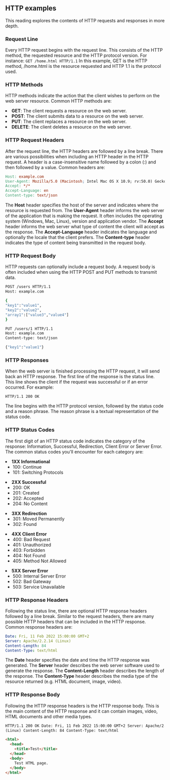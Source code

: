 ## HTTP examples

This reading explores the contents of HTTP requests and responses in more depth.

### Request Line

Every HTTP request begins with the request line. This consists of the HTTP method, the requested resource and the HTTP protocol version. For instance:
<code>GET /home.html HTTP/1.1</code>
In this example, GET is the HTTP method, /home.html is the resource requested and HTTP 1.1 is the protocol used.

### HTTP Methods

HTTP methods indicate the action that the client wishes to perform on the web server resource. Common HTTP methods are:

<li><strong>GET</strong>: The client requests a resource on the web server.
</li><li><strong>POST</strong>: The client submits data to a resource on the web server.
</li><li><strong>PUT</strong>: The client replaces a resource on the web server.
</li><li><strong>DELETE</strong>: The client deletes a resource on the web server.</li>

### HTTP Request Headers

After the request line, the HTTP headers are followed by a line break. There are various possibilities when including an HTTP header in the HTTP request. A header is a case-insensitive name followed by a colon (:) and then followed by a value. Common headers are:

```makefile
Host: example.com
User-Agent: Mozilla/5.0 (Macintosh; Intel Mac OS X 10.9; rv:50.0) Gecko/20100101 Firefox/50.0
Accept: */*
Accept-Language: en
Content-type: text/json
```

The <strong>Host</strong> header specifies the host of the server and indicates where the resource is requested from. The <strong>User-Agent</strong> header informs the web server of the application that is making the request. It often includes the operating system (Windows, Mac, Linux), version and application vendor. The <strong>Accept</strong> header informs the web server what type of content the client will accept as the response. The <strong>Accept-Language</strong> header indicates the language and optionally the locale that the client prefers. The <strong>Content-type</strong> header indicates the type of content being transmitted in the request body.

### HTTP Request Body

HTTP requests can optionally include a request body. A request body is often included when using the HTTP POST and PUT methods to transmit data.

```bash
POST /users HTTP/1.1
Host: example.com

{
"key1":"value1",
"key2":"value2",
"array1":["value3","value4"]
}
```

```bash
PUT /users/1 HTTP/1.1
Host: example.com
Content-type: text/json

{"key1":"value1"}
```

### HTTP Responses

When the web server is finished processing the HTTP request, it will send back an HTTP response. The first line of the response is the status line. This line shows the client if the request was successful or if an error occurred. For example:

<code>HTTP/1.1 200 OK</code>

The line begins with the HTTP protocol version, followed by the status code and a reason phrase. The reason phrase is a textual representation of the status code.

### HTTP Status Codes

The first digit of an HTTP status code indicates the category of the response: Information, Successful, Redirection, Client Error or Server Error. The common status codes you'll encounter for each category are:

<li><strong>1XX Informational</strong><ul><li>100: Continue</li>
<li>101: Switching Protocols</li></ul></li><li><strong>2XX Successful</strong><ul><li>200: OK</li><li>201: Created</li><li>202: Accepted</li><li>204: No Content</li></ul></li><li><strong>3XX Redirection</strong><ul><li>301: Moved Permanently</li><li>302: Found</li></ul></li><li><strong>4XX Client Error</strong><ul><li>400: Bad Request</li><li>401: Unauthorized</li><li>403: Forbidden</li><li>404: Not Found</li><li>405: Method Not Allowed</li></ul></li><li><strong>5XX Server Error</strong><ul><li>500: Internal Server Error</li><li>502: Bad Gateway</li><li>503: Service Unavailable</li></ul></li>

### HTTP Response Headers

Following the status line, there are optional HTTP response headers followed by a line break. Similar to the request headers, there are many possible HTTP headers that can be included in the HTTP response. Common response headers are:

```yaml
Date: Fri, 11 Feb 2022 15:00:00 GMT+2
Server: Apache/2.2.14 (Linux)
Content-Length: 84
Content-Type: text/html
```

The <strong>Date</strong> header specifies the date and time the HTTP response was generated. The <strong>Server</strong> header describes the web server software used to generate the response. The <strong>Content-Length</strong> header describes the length of the response. The <strong>Content-Type</strong> header describes the media type of the resource returned (e.g. HTML document, image, video).

### HTTP Response Body

Following the HTTP response headers is the HTTP response body. This is the main content of the HTTP response and it can contain images, video, HTML documents and other media types.

```html
HTTP/1.1 200 OK Date: Fri, 11 Feb 2022 15:00:00 GMT+2 Server: Apache/2.2.14
(Linux) Content-Length: 84 Content-Type: text/html

<html>
  <head>
    <title>Test</title>
  </head>
  <body>
    Test HTML page.
  </body>
</html>
```
